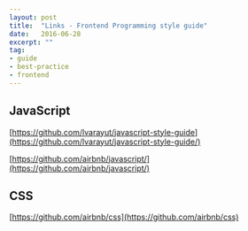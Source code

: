 ```yaml
---
layout: post
title:  "Links - Frontend Programming style guide"
date:   2016-06-28
excerpt: ""
tag:
- guide
- best-practice
- frontend
---
```


## JavaScript
[https://github.com/lvarayut/javascript-style-guide](https://github.com/lvarayut/javascript-style-guide/)

[https://github.com/airbnb/javascript/](https://github.com/airbnb/javascript/)

## CSS
[https://github.com/airbnb/css](https://github.com/airbnb/css)
